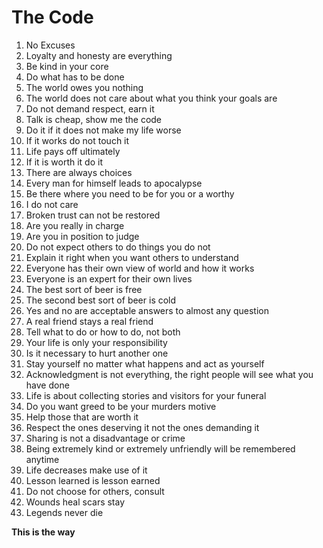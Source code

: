 # The Code

1. No Excuses
2. Loyalty and honesty are everything
3. Be kind in your core
4. Do what has to be done
5. The world owes you nothing
6. The world does not care about what you think your goals are
7. Do not demand respect, earn it
8. Talk is cheap, show me the code
9. Do it if it does not make my life worse
10. If it works do not touch it
11. Life pays off ultimately
12. If it is worth it do it
13. There are always choices
14. Every man for himself leads to apocalypse
15. Be there where you need to be for you or a worthy
16. I do not care
17. Broken trust can not be restored
18. Are you really in charge
19. Are you in position to judge
20. Do not expect others to do things you do not
21. Explain it right when you want others to understand
22. Everyone has their own view of world and how it works
23. Everyone is an expert for their own lives
24. The best sort of beer is free
25. The second best sort of beer is cold
26. Yes and no are acceptable answers to almost any question
27. A real friend stays a real friend
28. Tell what to do or how to do, not both
29. Your life is only your responsibility
30. Is it necessary to hurt another one
31. Stay yourself no matter what happens and act as yourself
32. Acknowledgment is not everything, the right people will see what you have done
33. Life is about collecting stories and visitors for your funeral
34. Do you want greed to be your murders motive
35. Help those that are worth it
36. Respect the ones deserving it not the ones demanding it
37. Sharing is not a disadvantage or crime
38. Being extremely kind or extremely unfriendly will be remembered anytime
39. Life decreases make use of it
40. Lesson learned is lesson earned
41. Do not choose for others, consult
42. Wounds heal scars stay
43. Legends never die

**This is the way**
